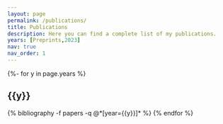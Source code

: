 ```yaml
---
layout: page
permalink: /publications/
title: Publications
description: Here you can find a complete list of my publications.
years: [Preprints,2023]
nav: true
nav_order: 1
---
```

<!-- _pages/publications.md -->
<div class="publications">
<div class="left-align">
</div>

{%- for y in page.years %}
  <h2 class="year">{{y}}</h2>
  {% bibliography -f papers -q @*[year={{y}}]* %}
{% endfor %}

</div>
